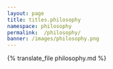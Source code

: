 ```yaml
---
layout: page
title: titles.philosophy
namespace: philosophy
permalink:  /philosophy/
banner: /images/philosophy.png
---
```

{% translate_file philosophy.md %}
